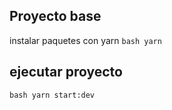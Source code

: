## Proyecto base

instalar paquetes con yarn
`bash
yarn
`

## ejecutar proyecto

`bash
yarn start:dev
`
